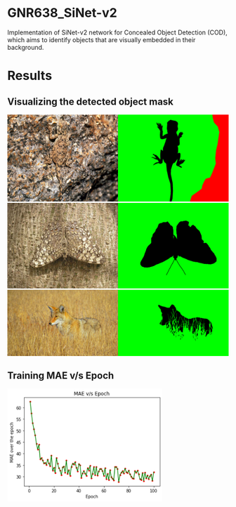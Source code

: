 # GNR638_SiNet-v2
Implementation of SiNet-v2 network for Concealed Object Detection (COD), which aims to identify objects that are visually embedded in their background.

# Results

## Visualizing the detected object mask
<img src="https://github.com/Mithun691/GNR638_SiNet-v2/blob/main/img1.jpg" width=50% height=50%><img src="https://github.com/Mithun691/GNR638_SiNet-v2/blob/main/maks1.png" width=50% height=50%>
<img src="https://github.com/Mithun691/GNR638_SiNet-v2/blob/main/img2.jpg" width=50% height=50%><img src="https://github.com/Mithun691/GNR638_SiNet-v2/blob/main/mask2.png" width=50% height=50%>
<img src="https://github.com/Mithun691/GNR638_SiNet-v2/blob/main/mask3.jpg" width=50% height=50%><img src="https://github.com/Mithun691/GNR638_SiNet-v2/blob/main/img3.png" width=50% height=50%>

## Training MAE v/s Epoch
<img src="https://github.com/Mithun691/GNR638_SiNet-v2/blob/main/learning_curve.png" width=70% height=70%>

